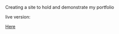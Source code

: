 Creating a site to hold and demonstrate my portfolio

live version:

[Here](https://sleepy-goldberg-8c3cbc.netlify.com/)